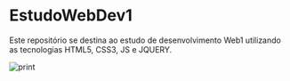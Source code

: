 # EstudoWebDev1

Este repositório se destina ao estudo de desenvolvimento Web1 utilizando as tecnologias HTML5, CSS3, JS e JQUERY.

![print](https://user-images.githubusercontent.com/9852787/57706597-708e4c80-763c-11e9-8468-1148f71cb7f0.gif)

